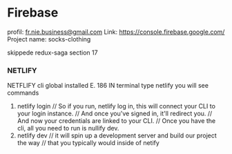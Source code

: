 # Firebase 
profil: fr.nie.business@gmail.com
Link: https://console.firebase.google.com/
Project name: socks-clothing

skippede redux-saga section 17

### NETLIFY
NETFLIFY cli global installed E. 186
IN terminal type netlify you will see commands

1. netlify login 
// So if you run, netlify log in, this will connect your CLI to your login instance. 
// And once you've signed in, it'll redirect you.
// And now your credentials are linked to your CLI.
// Once you have the cli, all you need to run is nullify dev.
2. netlify dev
// it will spin up a development server and build our project the way
// that you typically would inside of netify